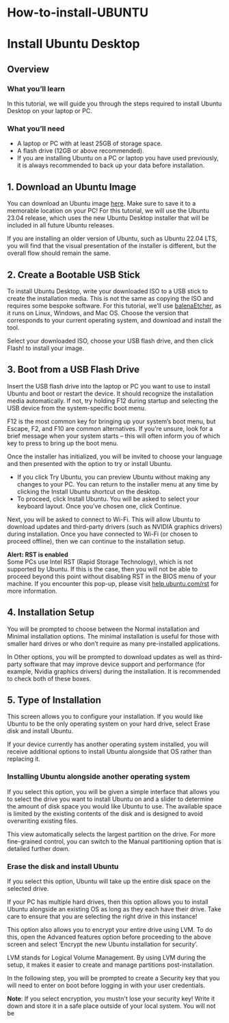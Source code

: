 # How-to-install-UBUNTU

# Install Ubuntu Desktop

## Overview

### What you’ll learn
In this tutorial, we will guide you through the steps required to install Ubuntu Desktop on your laptop or PC.


### What you’ll need
- A laptop or PC with at least 25GB of storage space.
- A flash drive (12GB or above recommended).
- If you are installing Ubuntu on a PC or laptop you have used previously, it is always recommended to back up your data before installation.

## 1. Download an Ubuntu Image

You can download an Ubuntu image [here](https://ubuntu.com/download/desktop). Make sure to save it to a memorable location on your PC! For this tutorial, we will use the Ubuntu 23.04 release, which uses the new Ubuntu Desktop installer that will be included in all future Ubuntu releases.

If you are installing an older version of Ubuntu, such as Ubuntu 22.04 LTS, you will find that the visual presentation of the installer is different, but the overall flow should remain the same.

## 2. Create a Bootable USB Stick

To install Ubuntu Desktop, write your downloaded ISO to a USB stick to create the installation media. This is not the same as copying the ISO and requires some bespoke software. For this tutorial, we’ll use [balenaEtcher](https://www.balena.io/etcher/), as it runs on Linux, Windows, and Mac OS. Choose the version that corresponds to your current operating system, and download and install the tool.

Select your downloaded ISO, choose your USB flash drive, and then click Flash! to install your image.

## 3. Boot from a USB Flash Drive

Insert the USB flash drive into the laptop or PC you want to use to install Ubuntu and boot or restart the device. It should recognize the installation media automatically. If not, try holding F12 during startup and selecting the USB device from the system-specific boot menu.

F12 is the most common key for bringing up your system’s boot menu, but Escape, F2, and F10 are common alternatives. If you’re unsure, look for a brief message when your system starts – this will often inform you of which key to press to bring up the boot menu.

Once the installer has initialized, you will be invited to choose your language and then presented with the option to try or install Ubuntu.

- If you click Try Ubuntu, you can preview Ubuntu without making any changes to your PC. You can return to the installer menu at any time by clicking the Install Ubuntu shortcut on the desktop.
- To proceed, click Install Ubuntu. You will be asked to select your keyboard layout. Once you’ve chosen one, click Continue.

Next, you will be asked to connect to Wi-Fi. This will allow Ubuntu to download updates and third-party drivers (such as NVIDIA graphics drivers) during installation. Once you have connected to Wi-Fi (or chosen to proceed offline), then we can continue to the installation setup.

**Alert: RST is enabled**  
Some PCs use Intel RST (Rapid Storage Technology), which is not supported by Ubuntu. If this is the case, then you will not be able to proceed beyond this point without disabling RST in the BIOS menu of your machine. If you encounter this pop-up, please visit [help.ubuntu.com/rst](https://help.ubuntu.com/rst) for more information.

## 4. Installation Setup

You will be prompted to choose between the Normal installation and Minimal installation options. The minimal installation is useful for those with smaller hard drives or who don’t require as many pre-installed applications.

In Other options, you will be prompted to download updates as well as third-party software that may improve device support and performance (for example, Nvidia graphics drivers) during the installation. It is recommended to check both of these boxes.

## 5. Type of Installation

This screen allows you to configure your installation. If you would like Ubuntu to be the only operating system on your hard drive, select Erase disk and install Ubuntu.

If your device currently has another operating system installed, you will receive additional options to install Ubuntu alongside that OS rather than replacing it.

### Installing Ubuntu alongside another operating system
If you select this option, you will be given a simple interface that allows you to select the drive you want to install Ubuntu on and a slider to determine the amount of disk space you would like Ubuntu to use. The available space is limited by the existing contents of the disk and is designed to avoid overwriting existing files.

This view automatically selects the largest partition on the drive. For more fine-grained control, you can switch to the Manual partitioning option that is detailed further down.

### Erase the disk and install Ubuntu
If you select this option, Ubuntu will take up the entire disk space on the selected drive.

If your PC has multiple hard drives, then this option allows you to install Ubuntu alongside an existing OS as long as they each have their drive. Take care to ensure that you are selecting the right drive in this instance!

This option also allows you to encrypt your entire drive using LVM. To do this, open the Advanced features option before proceeding to the above screen and select ‘Encrypt the new Ubuntu installation for security’.

LVM stands for Logical Volume Management. By using LVM during the setup, it makes it easier to create and manage partitions post-installation.

In the following step, you will be prompted to create a Security key that you will need to enter on boot before logging in with your user credentials.

**Note**: If you select encryption, you mustn't lose your security key! Write it down and store it in a safe place outside of your local system. You will not be
